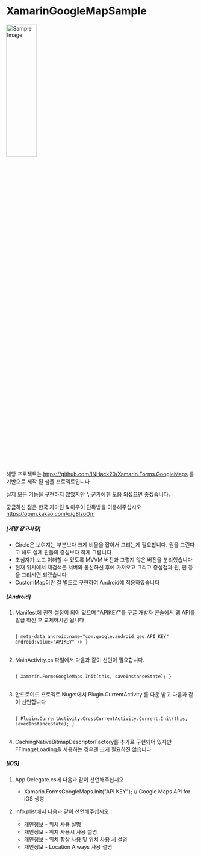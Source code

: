 # XamarinGoogleMapSample

<img src="https://i.imgur.com/x6W9s3q.png" width="40%" height="30%" title="샘플사진" alt="Sample Image"></img>

해당 프로젝트는 https://github.com/INHack20/Xamarin.Forms.GoogleMaps 를 기반으로 제작 된 샘플 프로젝트입니다

실제 모든 기능을 구현하지 않았지만 누군가에겐 도움 되셨으면 좋겠습니다.

궁금하신 점은 한국 자마린 & 마우이 단톡방을 이용해주십시오
https://open.kakao.com/o/g8lzoOm   



##### [개발 참고사항]
   - Circle은 보여지는 부분보다 크게 비율을 잡아서 그리는게 필요합니다. 원을 그린다고 해도 실제 핀들의 중심보다 작게 그립니다
   - 초심자가 보고 이해할 수 있도록 MVVM 버전과 그렇지 않은 버전을 분리했습니다
   - 현재 위치에서 재검색은 서버와 통신하신 후에 가져오고 그리고 중심점과 원, 핀 등을 그리시면 되겠습니다
   - CustomMap이란 걸 별도로 구현하여 Android에 적용하였습니다   



##### [Android]

1. Manifest에 권한 설정이 되어 있으며 "APIKEY"를 구글 개발자 콘솔에서 맵 API를 발급 하신 후 교체하시면 됩니다
   <pre>
   <code>
   { meta-data android:name="com.google.android.geo.API_KEY" android:value="APIKEY" /> }
   </code>
   </pre>

2. MainActivity.cs 파일에서 다음과 같이 선언이 필요합니다.
   <pre>
   <code>
   { Xamarin.FormsGoogleMaps.Init(this, saveInstanceState); }
   </code>
   </pre>
       
   
   
3. 안드로이드 프로젝트 Nuget에서 Plugin.CurrentActivity 를 다운 받고 다음과 같이 선언합니다
   <pre>
   <code>
   { Plugin.CurrentActivity.CrossCurrentActivity.Current.Init(this, savedInstanceState); }
   </code>
   </pre>  
   
4. CachingNativeBitmapDescriptorFactory를 추가로 구현되어 있지만 FFImageLoading을 사용하는 경우엔 크게 필요하진 않습니다



##### [iOS]
1. App.Delegate.cs에 다음과 같이 선언해주십시오
   - Xamarin.FormsGoogleMaps.Init("API KEY"); // Google Maps API for iOS 생성

2. Info.plist에서 다음과 같이 선언해주십시오
   - 개인정보 - 위치 사용 설명
   - 개인정보 - 위치 사용시 사용 설명
   - 개인정보 - 위치 항상 사용 및 위치 사용 시 설명
   - 개인정보 - Location Always 사용 설명
